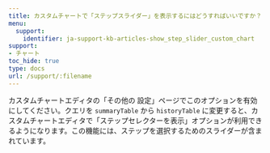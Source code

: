 ```yaml
---
title: カスタムチャートで「ステップスライダー」を表示するにはどうすればいいですか？
menu:
  support:
    identifier: ja-support-kb-articles-show_step_slider_custom_chart
support:
- チャート
toc_hide: true
type: docs
url: /support/:filename
---
```


カスタムチャートエディタの「その他の 設定」ページでこのオプションを有効にしてください。クエリを `summaryTable` から `historyTable` に変更すると、カスタムチャートエディタで「ステップセレクターを表示」オプションが利用できるようになります。この機能には、ステップを選択するためのスライダーが含まれています。